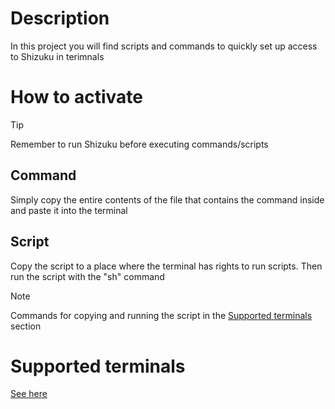 # Description
In this project you will find scripts and commands to quickly set up access to Shizuku in terimnals
# How to activate
>[!TIP]
>
>Remember to run Shizuku before executing commands/scripts
## Command
Simply copy the entire contents of the file that contains the command inside and paste it into the terminal
## Script
Copy the script to a place where the terminal has rights to run scripts. Then run the script with the "sh" command
>[!NOTE]
>
> Commands for copying and running the script in the [Supported terminals](#supported-terminals) section

# Supported terminals
[See here](/TERMINALS.md)
